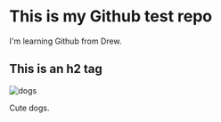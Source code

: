 # This is my Github test repo

I'm learning Github from Drew.

## This is an h2 tag

![dogs](http://vignette2.wikia.nocookie.net/legomessageboards/images/3/34/Cute-Dog-Desktop-HD-Wallpaper.jpg/revision/latest?cb=20131020221612)

Cute dogs.